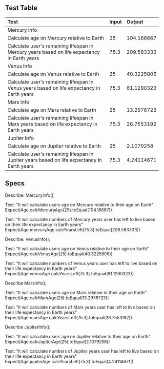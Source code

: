 ## Test Table

| Test | Input | Output |
| :------------| :---------------| :-----------|
| Mercury info |
| Calculate age on Mercury relative to Earth | 25 | 104.166667 |
| Calculate user's remaining lifespan in Mercury years based on life expectancy in Earth years | 75.3 | 209.583333 |
| Venus Info |
| Calculate age on Venus relative to Earth | 25 | 40.3225806 |
| Calculate user's remaining lifespan in Venus years based on life expectancy in Earth years | 75.3 | 81.1290323 |
| Mars Info |
| Calculate age on Mars relative to Earth | 25 | 13.2978723 |
| Calculate user's remaining lifespan in Mars years based on life expectancy in Earth years | 75.3 | 26.7553192 |
| Jupiter Info |
| Calculate age on Jupiter relative to Earth | 25 | 2.1079258 |
| Calculate user's remaining lifespan in Jupiter years based on life expectancy in Earth years | 75.3 | 4.24114671 |

## Specs

Describe: MercuryInfo();

Test: "It will calculate users age on Mercury relative to their age on Earth"
Expect(Age.calcMercuryAge(25).toEqual(104.16667))

Test: "It will calculate numbers of Mercury years user has left to live based on their life expectancy in Earth years"
Expect(Age.mercuryAge.calcYearsLeft(75.3).toEqual(209.583333))

Describe: VenusInfo();

Test: "It will calculate users age on Venus relative to their age on Earth"
Expect(Age.calcVenusAge(25).toEqual(40.3225806))

Test: "It will calculate numbers of Venus years user has left to live based on their life expectancy in Earth years"
Expect(Age.venusAge.calcYearsLeft(75.3).toEqual(81.1290323))

Describe MarsInfo();

Test: "It will calculate users age on Mars relative to their age on Earth"
Expect(Age.calcMarsAge(25).toEqual(13.2978723))

Test: "It will calculate numbers of Mars years user has left to live based on their life expectancy in Earth years"
Expect(Age.marsAge.calcYearsLeft(75.3).toEqual(26.7553192))

Describe JupiterInfo();

Test: "It will calculate users age on Jupiter relative to their age on Earth"
Expect(Age.calcJupiterAge(25).toEqual(2.1079258))

Test: "It will calculate numbers of Jupiter years user has left to live based on their life expectancy in Earth years"
Expect(Age.jupiterAge.calcYearsLeft(75.3).toEqual(4.24114671))
